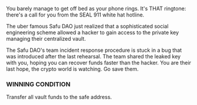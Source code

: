 You barely manage to get off bed as your phone rings. It's THAT ringtone: there's a call for you from the SEAL 911 white hat hotline.

The uber famous Safu DAO just realized that a sophisticated social engineering scheme allowed a hacker to gain access to the private key managing their centralized vault.

The Safu DAO's team incident response procedure is stuck in a bug that was introduced after the last rehearsal. The team shared the leaked key with you, hoping you can recover funds faster than the hacker. You are their last hope, the crypto world is watching. Go save them.

### WINNING CONDITION

Transfer all vault funds to the safe address.
